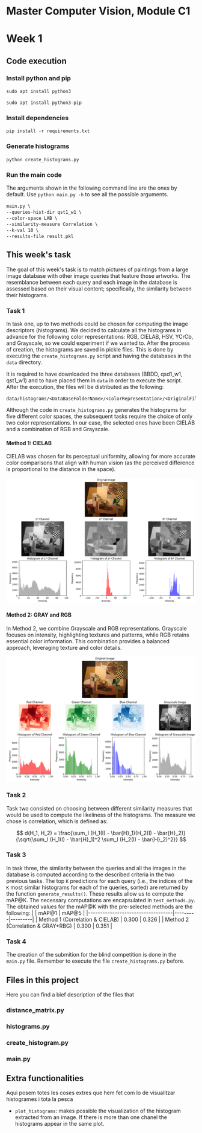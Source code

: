 # Master Computer Vision, Module C1
# Week 1

## Code execution
### Install python and pip
```
sudo apt install python3
```
```
sudo apt install python3-pip
```

### Install dependencies
```
pip install -r requirements.txt
```

### Generate histograms
```
python create_histograms.py
```

### Run the main code
The arguments shown in the following command line are the ones by default. Use ``python main.py -h`` to see all the possible arguments.
```
main.py \
--queries-hist-dir qst1_w1 \
--color-space LAB \
--similarity-measure Correlation \
--k-val 10 \
--results-file result.pkl
```

## This week's task
The goal of this week's task is to match pictures of paintings from a large image database with other image queries that feature those artworks. The resemblance between each query and each image in the database is assessed based on their visual content; specifically, the similarity between their histograms.

### Task 1
In task one, up to two methods could be chosen for computing the image descriptors (histograms). We decided to calculate all the histograms in advance for the following color representations: RGB, CIELAB, HSV, YCrCb, and Grayscale, so we could experiment if we wanted to. After the process of creation, the histograms are saved in pickle files. This is done by executing the ``create_histograms.py`` script and having the databases in the ``data`` directory.

It is required to have downloaded the three databases (BBDD, qsd1_w1, qst1_w1) and to have placed them in ``data`` in order to execute the script. After the execution, the files will be distributed as the following:
```
data/histograms/<DataBaseFolderName>/<ColorRepresentation>/<OriginalFileName>.pkl
```

Although the code in ``create_histograms.py`` generates the histograms for five different color spaces, the subsequent tasks require the choice of only two color representations. In our case, the selected ones have been CIELAB and a combination of RGB and Grayscale.

#### Method 1: CIELAB
CIELAB was chosen for its perceptual uniformity, allowing for more accurate color comparisons that align with human vision (as the perceived difference is proportional to the distance in the space).

![Example of the CIELAB channel decomposition of an image](figs/CIELAB_example.png)

#### Method 2: GRAY and RGB
In Method 2, we combine Grayscale and RGB representations. Grayscale focuses on intensity, highlighting textures and patterns, while RGB retains essential color information. This combination provides a balanced approach, leveraging texture and color details.

![Example of the RGB channel decomposition and grayscale version of an image](figs/RGB_grey_example.png)

### Task 2
Task two consisted on choosing between different similarity measures that would be used to compute the likeliness of the histograms. The measure we chose is correlation, which is defined as:

$$
d(H_1, H_2) = \frac{\sum_I (H_1(I) - \bar{H}_1)(H_2(I) - \bar{H}_2)}{\sqrt{\sum_I (H_1(I) - \bar{H}_1)^2 \sum_I (H_2(I) - \bar{H}_2)^2}}
$$

### Task 3
In task three, the similarity between the queries and all the images in the database is computed according to the described criteria in the two previous tasks. The top ``K`` predictions for each query (i.e., the indices of the ``K`` most similar histograms for each of the queries, sorted) are returned by the function ``generate_results()``. These results allow us to compute the mAP@K. The necessary computations are encapsulated in ``test_methods.py``. The obtained values for the mAP@K with the pre-selected methods are the following:
|                                   |  mAP@1  |  mAP@5  |
|-----------------------------------|---------|---------|
| Method 1 (Correlation & CIELAB)   |  0.300  |  0.326  |
| Method 2 (Correlation & GRAY+RBG) |  0.300  |  0.351  |

### Task 4
The creation of the submition for the blind competition is done in the ```main.py``` file. Remember to execute the file ```create_histograms.py``` before.

## Files in this project
Here you can find a bief description of the files that
### distance_matrix.py
### histograms.py
### create_histogram.py
### main.py
## Extra functionalities

Aqui posem totes les coses extres que hem fet com lo de visualitzar histogrames i tota la pesca

* ```plot_histograms```: makes possible the visualization of the histogram extracted from an image. If there is more than one chanel the histograms appear in the same plot.